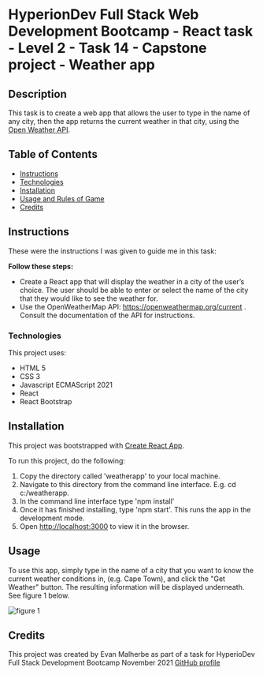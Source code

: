 # HyperionDev Full Stack Web Development Bootcamp - React task - Level 2 - Task 14 - Capstone project - Weather app

## Description
This task is to create a web app that allows the user to type in the name of any city, then the app returns the current weather in that city, using the [Open Weather API](#https://openweathermap.org/current).

## Table of Contents
* [Instructions](#instructions)
* [Technologies](#technologies)
* [Installation](#installation)
* [Usage and Rules of Game](#usage)
* [Credits](#credits) 

## Instructions
These were the instructions I was given to guide me in this task:

**Follow these steps:**
* Create a React app that will display the weather in a city of the user’s choice. The user should be able to enter or select the name of the city that they would like to see the weather for.
* Use the OpenWeatherMap API: https://openweathermap.org/current . Consult the documentation of the API for instructions.

### Technologies
This project uses:
* HTML 5 
* CSS 3
* Javascript ECMAScript 2021
* React
* React Bootstrap

## Installation
This project was bootstrapped with [Create React App](https://github.com/facebook/create-react-app).

To run this project, do the following:
1. Copy the directory called 'weatherapp' to your local machine.
2. Navigate to this directory from the command line interface. E.g. cd c:/weatherapp.
3. In the command line interface type 'npm install'
4. Once it has finished installing, type 'npm start'. This runs the app in the development mode.
5. Open [http://localhost:3000](http://localhost:3000) to view it in the browser.

## Usage 
To use this app, simply type in the name of a city that you want to know the current weather conditions in, (e.g. Cape Town), and click the "Get Weather" button. The resulting information will be displayed underneath. See figure 1 below.

![figure 1](screenshot.png)

## Credits
This project was created by Evan Malherbe as part of a task for HyperioDev Full Stack Development Bootcamp November 2021 [GitHub profile](https://github.com/evanmalherbe) 